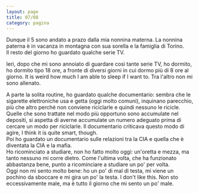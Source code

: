 ```yaml
--- 
layout: page
title: 07/08
category: pagina
---
```


Dunque il 5 sono andato a prazo dalla mia nonnina materna. La nonnina paterna è
in vacanza in montagna con sua sorella e la famiglia di Torino.  
Il resto del giorno ho guardato qualche serie TV.  

Ieri, dopo che mi sono annoiato di guardare così tante serie TV, ho dormito, ho
dormito tipo 18 ore, a fronte di diversi giorni in cui dormo più di 8 ore al
giorno. It is weird how much I am able to sleep if I want to. Tra l'altro non mi
sono allenato.  

A parte la solita routine, ho guardato qualche documentario: sembra che le
sigarette elettroniche usa e getta (oggi molto comuni), inquinano parecchio, più
che altro perché non conviene riciclarle e quindi nessuno le ricicle. Quelle che
sono trattate nel modo più opportuno sono accumulate nel depositi, si aspetta di
averne accumulate un numero adeguato prima di cercare un modo per riciclarle. Il
documentario criticava questo modo di agire, I think it is quite smart, though.  
Poi ho guardato un documentario sulle relazioni tra la CIA e quella che è
diventata la CIA e la mafia.  
Ho ricominciato a studiare, non ho fatto molto oggi: un'oretta e mezza, ma tanto
nessuno mi corre dietro. Come l'ultima volta, che ha funzionato abbastanza bene,
punto a ricominciare a studiare un po' per volta.  
Oggi non mi sento molto bene: ho un po' di mal di testa, mi viene un pochino da
sboccare e mi gira un po' la testa. I don't like this. Non sto eccessivamente
male, ma è tutto il giorno che mi sento un po' male.

